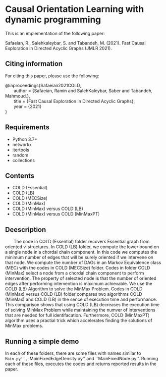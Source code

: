 # Causal Orientation Learning with dynamic programming

This is an implementation of the following paper:

Safaeian, R., Salehkaleybar, S. and Tabandeh, M. (2021). Fast Causal Exploration in Directed Acyclic Graphs (JMLR 2021).

## Citing information
For citing this paper, please use the following:

@inproceedings{Safaeian2021COLD,  
&nbsp;&nbsp;&nbsp;&nbsp;&nbsp;&nbsp; author = {Safaeian, Ramin and SalehKaleybar, Saber and Tabandeh, Mahmoud.},  
&nbsp;&nbsp;&nbsp;&nbsp;&nbsp;&nbsp; title = {Fast Causal Exploration in Directed Acyclic Graphs},  
&nbsp;&nbsp;&nbsp;&nbsp;&nbsp;&nbsp; year = {2021}  
}


## Requirements
+ Python 3.7+
+ networkx
+ itertools
+ random
+ collections


## Contents
+ COLD (Essential)  
+ COLD (LB)  
+ COLD (MECSize)  
+ COLD (MinMax)  
+ COLD (MinMax) versus COLD (LB)  
+ COLD (MinMax) versus COLD (MinMaxPT)  


## Deescription
&nbsp;&nbsp;&nbsp;&nbsp;&nbsp;&nbsp; The code in COLD (Essential) folder recovers Essential graph from oriented v-structures. In COLD (LB) folder, we compute the lower bound on a single node in a chordal chain component. In this code we computes the minimum number of edges that will be surely oriented if we intervene on that node. We compute the number of DAGs in an Markov Equivalence class (MEC) with the codes in COLD (MECSize) folder. Codes in folder COLD (MinMax) select a node from a chordal chain component to perform intervention. The property of selected node is that the number of oriented edges after performing intervention is maximum achievable. We use the COLD (LB) Algorithm to solve the MinMax Problem. Codes in COLD (MinMax) versus COLD (LB) folder compares two algorithms COLD (MinMax) and COLD (LB) in the sence of execution time and performance. This comparison shows that using  COLD (LB) decreases the execution time of solving MinMax Problem while maintaining the numver of interventions that are needed for full identifacation. Furthermore, COLD (MinMaxPT) algorithm uses a practial trick which accelerates finding the solutions of MinMax problems. 



## Running a simple demo
In each of these folders, there are some files with names similar to ``Main.py'', ``MainFixedEdgeDensity.py'' and ``MainFixedNode.py''. Running each of these files, executes the codes and returns reported results in the paper. 
